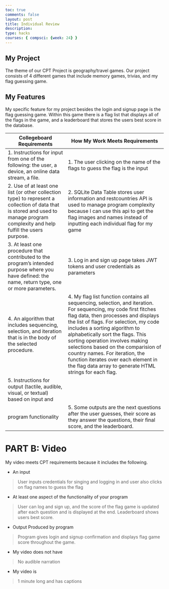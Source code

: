 ```yaml
---
toc: true
comments: false
layout: post
title: Individual Review 
description: 
type: hacks
courses: { compsci: {week: 24} }
---
```

## My Project
The theme of our CPT Project is geography/travel games. Our project consists of 4 different games that include memory games, trivias, and my flag guessing game. 
## My Features
My specific feature for my project besides the login and signup page is the flag guessing game. Within this game there is a flag list that displays all of the flags in the game, and a leaderboard that stores the users best score in the database.

| Collegeboard Requirements   | How My Work Meets Requirements |
| -------- | ------- |
| 1. Instructions for input from one of the following: the user, a device, an online data stream, a file.  | 1. The user clicking on the name of the flags to guess the flag is the input |
| 2. Use of at least one list (or other collection type) to represent a collection of data that is stored and used to manage program complexity and help fulfill the users purpose. | 2. SQLite Data Table stores user information and restcountries API is used to manage program complexity because I can use this api to get the flag images and names instead of inputting each individual flag for my game |
| 3. At least one procedure that contributed to the program’s intended purpose where you have defined: the name, return type, one or more parameters. | 3. Log in and sign up page takes JWT tokens and user credentials as parameters |
| 4. An algorithm that includes sequencing, selection, and iteration that is in the body of the selected procedure.| 4. My flag list function contains all sequencing, selection, and iteration. For sequencing, my code first fitches flag data, then processes and displays the list of flags. For selection, my code includes a sorting algorithm to alphabetically sort the flags. This sorting operation involves making selections based on the comparision of country names. For iteration, the function iterates over each element in the flag data array to generate HTML strings for each flag. |
| 5. Instructions for output (tactile, audible, visual, or textual) based on input and
program functionality | 5. Some outputs are the next questions after the user guesses, their score as they answer the questions, their final score, and the leaderboard.

# PART B: Video
My video meets CPT requirements because it includes the following.
- An input
> User inputs credentials for singing and logging in and user also clicks on flag names to guess the flag
- At least one aspect of the functionality of your program
>User can log and sign up, and the score of the flag game is updated after each question and is displayed at the end. Leaderboard shows users best score. 
- Output Produced by program  
> Program gives login and signup confirmation and displays flag game score throughout the game.
- My video does not have
> No audible narration 
- My video is
> 1 minute long and has captions